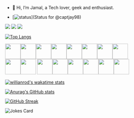- 👋 Hi, I’m Jamal, a Tech lover, geek and enthusiast.

- [![status](https://badge.stateful.com/captjay98/status.svg)](Status for @captjay98)

[![](https://img.shields.io/badge/instagram-12100E?style=for-the-badge&logo=instagram)](https://www.instagram.com/capt_jay98/)
[![](https://img.shields.io/badge/twitter-%230077B5.svg?style=for-the-badge&logo=twitter)](https://mobile.twitter.com/capt_jay98)
[![](https://img.shields.io/badge/Spotify-1ED760?style=for-the-badge&logo=spotify&logoColor=white)](https://open.spotify.com/user/9fseiifs91xr5x6widc4by28o)

[![Top Langs](https://github-readme-stats.vercel.app/api/top-langs/?username=captjay98&theme=tokyonight_duo&layout=compact&hide=Assembly,Powershell&langs_count=8%exclude_repo=alx-higher_level_programming,AirBnB_clone_v3)](https://github.com/captjay98/github-readme-stats)


<img height=50 src="https://cdn.jsdelivr.net/gh/devicons/devicon/icons/c/c-original.svg"/><img height=50 src="https://cdn.jsdelivr.net/gh/devicons/devicon/icons/python/python-original.svg"/><img height=50 src="https://cdn.jsdelivr.net/gh/devicons/devicon/icons/django/django-plain.svg"/><img height=50 src="https://cdn.jsdelivr.net/gh/devicons/devicon/icons/mysql/mysql-original-wordmark.svg" /><img height=50 src="https://cdn.jsdelivr.net/gh/devicons/devicon/icons/javascript/javascript-original.svg"/><img height=50 src="https://cdn.jsdelivr.net/gh/devicons/devicon/icons/nodejs/nodejs-original.svg"/><img height=50 src="https://cdn.jsdelivr.net/gh/devicons/devicon/icons/express/express-original.svg"/><img height=50 src="https://cdn.jsdelivr.net/gh/devicons/devicon/icons/mongodb/mongodb-original.svg"/></br><img height=50 src="https://cdn.jsdelivr.net/gh/devicons/devicon/icons/html5/html5-original.svg"/><img height=50 src="https://cdn.jsdelivr.net/gh/devicons/devicon/icons/css3/css3-original.svg"/>
<img height=50 src="https://cdn.jsdelivr.net/gh/devicons/devicon/icons/git/git-plain.svg"/><img height=50 src="https://cdn.jsdelivr.net/gh/devicons/devicon/icons/bash/bash-original.svg"/><img height=50 src="https://cdn.jsdelivr.net/gh/devicons/devicon/icons/linux/linux-original.svg"/><img height=50 src="https://cdn.jsdelivr.net/gh/devicons/devicon/icons/vim/vim-original.svg"/><img height=50 src="https://cdn.jsdelivr.net/gh/devicons/devicon/icons/nginx/nginx-original.svg"/><img height=50 src="https://cdn.jsdelivr.net/gh/devicons/devicon/icons/docker/docker-original.svg"/>
          
          
          
          
          


[![willianrod's wakatime stats](https://github-readme-stats.vercel.app/api/wakatime?username=captjay98&theme=tokyonight_duo&layout=compact)](https://github.com/anuraghazra/github-readme-stats)

[![Anurag's GitHub stats](https://github-readme-stats.vercel.app/api?username=captjay98&theme=tokyonight_duo&layout=compact)](https://github.com/captjay98/github-readme-stats)

[![GitHub Streak](https://github-readme-streak-stats.herokuapp.com/?user=captjay98&theme=tokyonight_duo&layout=compact)](https://git.io/streak-stats)

![Jokes Card](https://readme-jokes.vercel.app/api)




